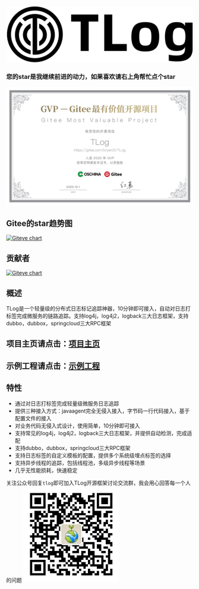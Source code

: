 <p align="center">
<a href="http://yomahub.com/tlog/">
    <img width="500" src="static/img/logo.png" alt="logo">
</a>
</p>

<h3>您的star是我继续前进的动力，如果喜欢请右上角帮忙点个star</h3>

![gvp](static/img/gvp.jpg)

## Gitee的star趋势图
[![Giteye chart](https://chart.giteye.net/gitee/bryan31/TLog/89TTFRNP.png)](https://giteye.net/chart/89TTFRNP)

## 贡献者
[![Giteye chart](https://chart.giteye.net/gitee/bryan31/TLog/UZA4EM66.png)](https://giteye.net/chart/UZA4EM66)

## 概述
TLog是一个轻量级的分布式日志标记追踪神器，10分钟即可接入，自动对日志打标签完成微服务的链路追踪。支持log4j，log4j2，logback三大日志框架，支持dubbo，dubbox，springcloud三大RPC框架

## 项目主页请点击：[项目主页](http://yomahub.com/tlog/)

## 示例工程请点击：[示例工程](https://gitee.com/bryan31/tlog-example)

## 特性
* 通过对日志打标签完成轻量级微服务日志追踪
* 提供三种接入方式：javaagent完全无侵入接入，字节码一行代码接入，基于配置文件的接入
* 对业务代码无侵入式设计，使用简单，10分钟即可接入
* 支持常见的log4j，log4j2，logback三大日志框架，并提供自动检测，完成适配
* 支持dubbo，dubbox，springcloud三大RPC框架
* 支持日志标签的自定义模板的配置，提供多个系统级埋点标签的选择
* 支持异步线程的追踪，包括线程池，多级异步线程等场景
* 几乎无性能损耗，快速稳定

关注公众号回复`tlog`即可加入TLog开源框架讨论交流群，我会用心回答每一个人的问题
![offIical-wx](static/img/offical-wx.jpg)